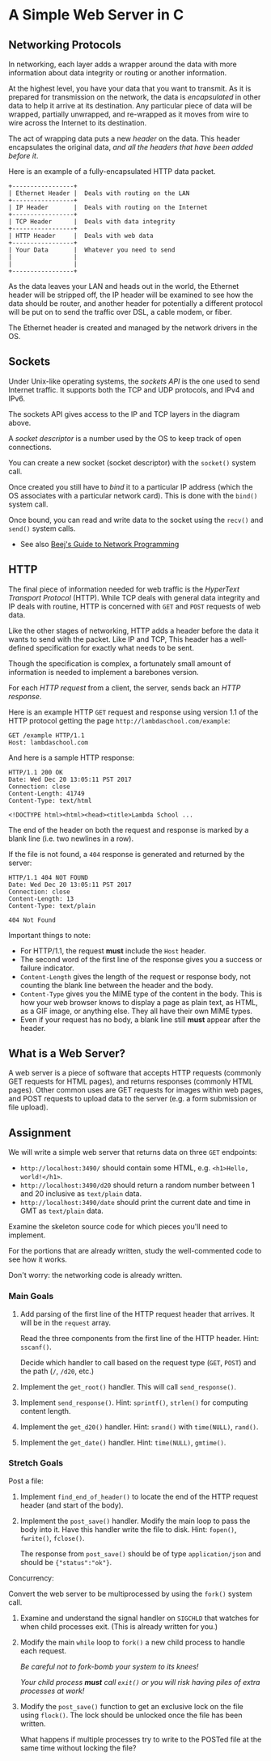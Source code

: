 # A Simple Web Server in C

## Networking Protocols

In networking, each layer adds a wrapper around the data with more information
about data integrity or routing or another information.

At the highest level, you have your data that you want to transmit. As it is
prepared for transmission on the network, the data is _encapsulated_ in other
data to help it arrive at its destination. Any particular piece of data will be
wrapped, partially unwrapped, and re-wrapped as it moves from wire to wire
across the Internet to its destination.

The act of wrapping data puts a new _header_ on the data. This header
encapsulates the original data, _and all the headers that have been added before
it_.

Here is an example of a fully-encapsulated HTTP data packet.

```
+-----------------+
| Ethernet Header |  Deals with routing on the LAN
+-----------------+
| IP Header       |  Deals with routing on the Internet
+-----------------+
| TCP Header      |  Deals with data integrity
+-----------------+
| HTTP Header     |  Deals with web data
+-----------------+
| Your Data       |  Whatever you need to send
|                 |
|                 |
+-----------------+
```

As the data leaves your LAN and heads out in the world, the Ethernet header will
be stripped off, the IP header will be examined to see how the data should be
router, and another header for potentially a different protocol will be put on
to send the traffic over DSL, a cable modem, or fiber.

The Ethernet header is created and managed by the network drivers in the OS.

## Sockets

Under Unix-like operating systems, the _sockets API_ is the one used to send
Internet traffic. It supports both the TCP and UDP protocols, and IPv4 and IPv6.

The sockets API gives access to the IP and TCP layers in the diagram above.

A _socket descriptor_ is a number used by the OS to keep track of open
connections.

You can create a new socket (socket descriptor) with the `socket()` system call.

Once created you still have to _bind_ it to a particular IP address (which the
OS associates with a particular network card). This is done with the `bind()`
system call.

Once bound, you can read and write data to the socket using the `recv()` and
`send()` system calls.

* See also [Beej's Guide to Network Programming](https://beej.us/guide/bgnet/)

## HTTP

The final piece of information needed for web traffic is the _HyperText
Transport Protocol_ (HTTP). While TCP deals with general data integrity and IP
deals with routine, HTTP is concerned with `GET` and `POST` requests of web
data.

Like the other stages of networking, HTTP adds a header before the data it wants
to send with the packet. Like IP and TCP, This header has a well-defined
specification for exactly what needs to be sent.

Though the specification is complex, a fortunately small amount of information
is needed to implement a barebones version.

For each _HTTP request_ from a client, the server, sends back an _HTTP
response_.

Here is an example HTTP `GET` request and response using version 1.1 of the HTTP
protocol getting the page `http://lambdaschool.com/example`:

```
GET /example HTTP/1.1
Host: lambdaschool.com

```

And here is a sample HTTP response:

```
HTTP/1.1 200 OK
Date: Wed Dec 20 13:05:11 PST 2017
Connection: close
Content-Length: 41749
Content-Type: text/html

<!DOCTYPE html><html><head><title>Lambda School ...
```

The end of the header on both the request and response is marked by a blank line
(i.e. two newlines in a row).

If the file is not found, a `404` response is generated and returned by the
server:

```
HTTP/1.1 404 NOT FOUND
Date: Wed Dec 20 13:05:11 PST 2017
Connection: close
Content-Length: 13
Content-Type: text/plain

404 Not Found
```

Important things to note:

* For HTTP/1.1, the request **must** include the `Host` header.
* The second word of the first line of the response gives you a success or
  failure indicator.
* `Content-Length` gives the length of the request or response body, not
  counting the blank line between the header and the body.
* `Content-Type` gives you the MIME type of the content in the body. This is how
  your web browser knows to display a page as plain text, as HTML, as a GIF
  image, or anything else. They all have their own MIME types.
* Even if your request has no body, a blank line still **must** appear after the
  header.

## What is a Web Server?

A web server is a piece of software that accepts HTTP requests (commonly GET
requests for HTML pages), and returns responses (commonly HTML pages). Other
common uses are GET requests for images within web pages, and POST requests to
upload data to the server (e.g. a form submission or file upload).

## Assignment

We will write a simple web server that returns data on three `GET` endpoints:

* `http://localhost:3490/` should contain some HTML, e.g. `<h1>Hello, world!</h1>`.
* `http://localhost:3490/d20` should return a random number between 1 and 20
  inclusive as `text/plain` data.
* `http://localhost:3490/date` should print the current date and time in GMT as
  `text/plain` data.

Examine the skeleton source code for which pieces you'll need to implement.

For the portions that are already written, study the well-commented code to see
how it works.

Don't worry: the networking code is already written.

### Main Goals

1. Add parsing of the first line of the HTTP request header that arrives. It
   will be in the `request` array.

   Read the three components from the first line of the HTTP header. Hint:
   `sscanf()`.

   Decide which handler to call based on the request type (`GET`, `POST`) and
   the path (`/`, `/d20`, etc.)

2. Implement the `get_root()` handler. This will call `send_response()`.

3. Implement `send_response()`. Hint: `sprintf()`, `strlen()` for computing
   content length.

4. Implement the `get_d20()` handler. Hint: `srand()` with `time(NULL)`,
   `rand()`.

5. Implement the `get_date()` handler. Hint: `time(NULL)`, `gmtime()`.

### Stretch Goals

Post a file:

1. Implement `find_end_of_header()` to locate the end of the HTTP request header
   (and start of the body).

2. Implement the `post_save()` handler. Modify the main loop to pass the body
   into it. Have this handler write the file to disk. Hint: `fopen()`,
   `fwrite()`, `fclose()`.

   The response from `post_save()` should be of type `application/json` and
   should be `{"status":"ok"}`.

Concurrency:

Convert the web server to be multiprocessed by using the `fork()` system call.

1. Examine and understand the signal handler on `SIGCHLD` that watches for when
   child processes exit. (This is already written for you.)

2. Modify the main `while` loop to `fork()` a new child process to handle each
   request.

   _Be careful not to fork-bomb your system to its knees!_

   _Your child process **must** call `exit()` or you will risk having piles of
   extra processes at work!_

3. Modify the `post_save()` function to get an exclusive lock on the file using
   `flock()`. The lock should be unlocked once the file has been written.

   What happens if multiple processes try to write to the POSTed file at the
   same time without locking the file?
